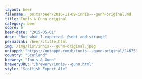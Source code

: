 ```yaml
---
layout: beer
filename: _posts/beer/2016-11-09-innis---gunn-original.md
title: Innis & Gunn original
category: beer
score: 6
beer-date: "2015-05-01"
desc: "Not what I expected. Sweet and strange"
permalink: /beer/:title.html
img: /img/list/innis---gunn-original.jpeg
untappd: "https://untappd.com/b/innis---gunn-original/24675"
country: "Scotland"
brewery: "Innis & Gunn"
breweryURL: "/brewery/innis---gunn.html"
style: "Scottish Export Ale"
---
```

